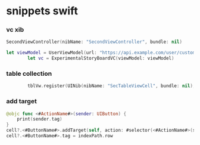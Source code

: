 # snippets swift

### vc xib
```swift
SecondViewController(nibName: "SecondViewController", bundle: nil)
```

```swift
let viewModel = UserViewModel(url: "https://api.example.com/user/customInit")
        let vc = ExperimentalStoryBoardVC(viewModel: viewModel)
```
###  table collection
```swift
        tblVw.register(UINib(nibName: "SecTableViewCell", bundle: nil), forCellReuseIdentifier: "SecTableViewCell")
```

### add target 

```swift
@objc func <#ActionName#>(sender: UIButton) {
    print(sender.tag)
}
cell?.<#ButtonName#>.addTarget(self, action: #selector(<#ActionName#>(sender:)), for: .touchUpInside)
cell?.<#ButtonName#>.tag = indexPath.row
```
